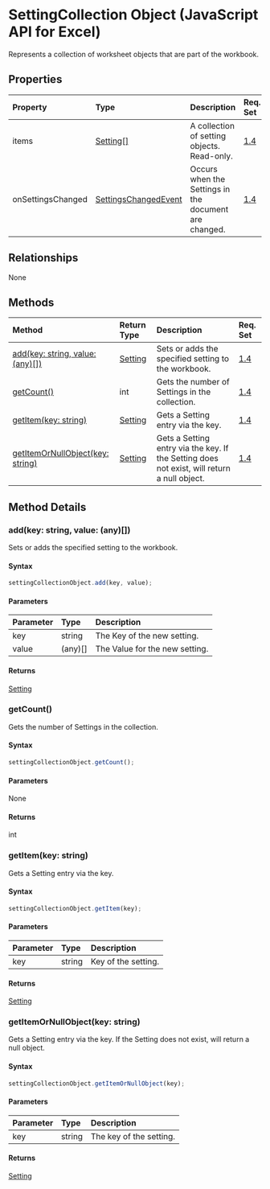 # SettingCollection Object (JavaScript API for Excel)

Represents a collection of worksheet objects that are part of the workbook.

## Properties

| Property	        | Type	                | Description | Req. Set|
|:------------------|:----------------------|:------------|:--------|
| items             | [Setting[]][setting]  | A collection of setting objects. Read-only. | [1.4][]
| onSettingsChanged | [SettingsChangedEvent][]  | Occurs when the Settings in the document are changed. | [1.4][]

## Relationships
None

## Methods

| Method		   | Return Type	|Description| Req. Set|
|:---------------|:--------|:----------|:----|
|[add(key: string, value: (any)[])](#addkey-string-value-any)|[Setting][]|Sets or adds the specified setting to the workbook.|[1.4][]
|[getCount()](#getcount)|int|Gets the number of Settings in the collection.|[1.4][]
|[getItem(key: string)](#getitemkey-string)|[Setting][]|Gets a Setting entry via the key.|[1.4][]
|[getItemOrNullObject(key: string)](#getitemornullobjectkey-string)|[Setting][]|Gets a Setting entry via the key. If the Setting does not exist, will return a null object.|[1.4][]


## Method Details


### add(key: string, value: (any)[])
Sets or adds the specified setting to the workbook.

#### Syntax
```js
settingCollectionObject.add(key, value);
```

#### Parameters
| Parameter	   | Type	|Description|
|:---------------|:--------|:----------|
|key|string|The Key of the new setting.|
|value|(any)[]|The Value for the new setting.|

#### Returns
[Setting][]

### getCount()
Gets the number of Settings in the collection.

#### Syntax
```js
settingCollectionObject.getCount();
```

#### Parameters
None

#### Returns
int

### getItem(key: string)
Gets a Setting entry via the key.

#### Syntax
```js
settingCollectionObject.getItem(key);
```

#### Parameters
| Parameter	   | Type	|Description|
|:---------------|:--------|:----------|
|key|string|Key of the setting.|

#### Returns
[Setting][]

### getItemOrNullObject(key: string)
Gets a Setting entry via the key. If the Setting does not exist, will return a null object.

#### Syntax
```js
settingCollectionObject.getItemOrNullObject(key);
```

#### Parameters
| Parameter	   | Type	|Description|
|:---------------|:--------|:----------|
|key|string|The key of the setting.|

#### Returns
[Setting][]


[Setting]: setting.md
[SettingsChangedEvent]: settingschangedeventargs.md
[1.4]: ../requirement-sets/excel-api-requirement-sets.md

